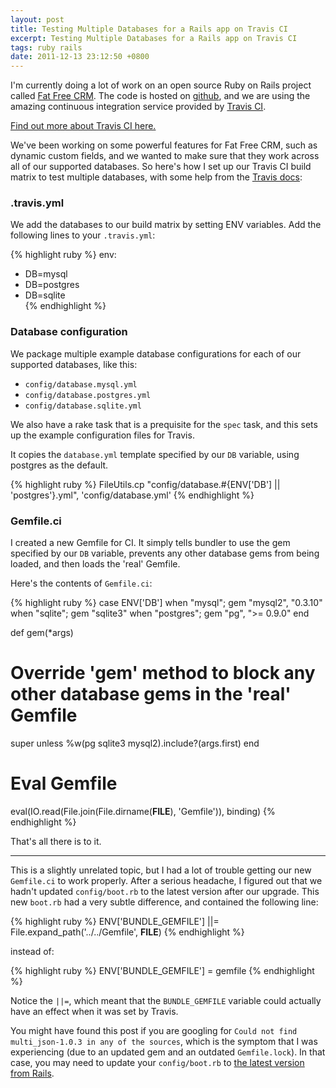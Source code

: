 ```yaml
---
layout: post
title: Testing Multiple Databases for a Rails app on Travis CI
excerpt: Testing Multiple Databases for a Rails app on Travis CI
tags: ruby rails
date: 2011-12-13 23:12:50 +0800
---
```


I'm currently doing a lot of work on an open source Ruby on Rails project called [Fat Free CRM](http://fatfreecrm.com/).
The code is hosted on [github](https://github.com/fatfreecrm/fat_free_crm), and we are using the amazing continuous integration
service provided by [Travis CI](http://travis-ci.org/#!/fatfreecrm/fat_free_crm).

[Find out more about Travis CI here.](http://about.travis-ci.org/)

We've been working on some powerful features for Fat Free CRM, such as dynamic custom fields,
and we wanted to make sure that they work across all of our supported databases.
So here's how I set up our Travis CI build matrix to test multiple databases, 
with some help from the [Travis docs](http://about.travis-ci.org/docs/user/database-setup/):


### .travis.yml

We add the databases to our build matrix by setting ENV variables. Add the following lines to your `.travis.yml`:

{% highlight ruby %}
env:
  - DB=mysql
  - DB=postgres
  - DB=sqlite  
{% endhighlight %}


### Database configuration

We package multiple example database configurations for each of our supported databases, like this:

* `config/database.mysql.yml`
* `config/database.postgres.yml`
* `config/database.sqlite.yml`

We also have a rake task that is a prequisite for the `spec` task, and this sets up the example configuration files for Travis.

It copies the `database.yml` template specified by our `DB` variable, using postgres as the default.

{% highlight ruby %}
FileUtils.cp "config/database.#{ENV['DB'] || 'postgres'}.yml", 'config/database.yml'
{% endhighlight %}

### Gemfile.ci

I created a new Gemfile for CI. It simply tells bundler to use the gem specified by our `DB` variable, 
prevents any other database gems from being loaded, and then loads the 'real' Gemfile.

Here's the contents of `Gemfile.ci`:

{% highlight ruby %}
case ENV['DB']
when "mysql"; gem "mysql2", "0.3.10"
when "sqlite"; gem "sqlite3" 
when "postgres"; gem "pg", ">= 0.9.0"
end

def gem(*args)
  # Override 'gem' method to block any other database gems in the 'real' Gemfile
  super unless %w(pg sqlite3 mysql2).include?(args.first)
end

# Eval Gemfile
eval(IO.read(File.join(File.dirname(__FILE__), 'Gemfile')), binding) 
{% endhighlight %}


That's all there is to it.

---------------------

This is a slightly unrelated topic, but I had a lot of trouble getting our new `Gemfile.ci` to work properly.
After a serious headache, I figured out that we hadn't updated `config/boot.rb`
to the latest version after our upgrade.
This new `boot.rb` had a very subtle difference, and contained the following line:

{% highlight ruby %}
ENV['BUNDLE_GEMFILE'] ||= File.expand_path('../../Gemfile', __FILE__)
{% endhighlight %}

instead of:

{% highlight ruby %}
ENV['BUNDLE_GEMFILE'] = gemfile
{% endhighlight %}

Notice the `||=`, which meant that the `BUNDLE_GEMFILE` variable could actually have an effect when it was set by Travis.

You might have found this post if you are googling for `Could not find multi_json-1.0.3 in any of the sources`, which is 
the symptom that I was experiencing (due to an updated gem and an outdated `Gemfile.lock`).
In that case, you may need to update your `config/boot.rb` to [the latest version from Rails](https://github.com/rails/rails/blob/master/railties/lib/rails/generators/rails/app/templates/config/boot.rb).

